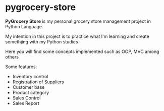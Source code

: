 # pygrocery-store

**PyGrocery Store** is my personal grocery store management project in Python Language.

My intention in this project is to practice what I'm learning and create somethjing with my Python studies

Here you will find some concepts implemented such as OOP, MVC among others

Some features:

- Inventory control
- Registration of Suppliers
- Customer base
- Product category
- Sales Control
- Sales Report

